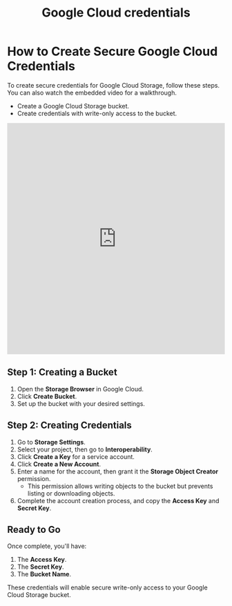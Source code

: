 ﻿---
title: Google Cloud credentials
hide_title: true
sidebar_position: 3
---

# How to Create Secure Google Cloud Credentials

To create secure credentials for Google Cloud Storage, follow these steps. You can also watch the embedded video for a walkthrough.

- Create a Google Cloud Storage bucket.
- Create credentials with write-only access to the bucket.

<iframe width="100%" height="536" src="https://www.youtube.com/embed/VQxzJ1V8ArE" title="YouTube video player" frameborder="0" allowfullscreen></iframe>

## Step 1: Creating a Bucket

1. Open the **Storage Browser** in Google Cloud.
2. Click **Create Bucket**.
3. Set up the bucket with your desired settings.

## Step 2: Creating Credentials

1. Go to **Storage Settings**.
2. Select your project, then go to **Interoperability**.
3. Click **Create a Key** for a service account.
4. Click **Create a New Account**.
5. Enter a name for the account, then grant it the **Storage Object Creator** permission.  
   - This permission allows writing objects to the bucket but prevents listing or downloading objects.
6. Complete the account creation process, and copy the **Access Key** and **Secret Key**.

## Ready to Go

Once complete, you'll have:
1. The **Access Key**.
2. The **Secret Key**.
3. The **Bucket Name**.

These credentials will enable secure write-only access to your Google Cloud Storage bucket.